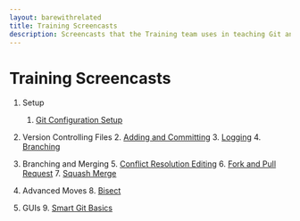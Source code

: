 ```yaml
---
layout: barewithrelated
title: Training Screencasts
description: Screencasts that the Training team uses in teaching Git and GitHub.
---
```


# Training Screencasts

1. Setup
    1. [Git Configuration Setup](http://githubtraining.s3.amazonaws.com/github-training-screencast-configsetup.mov)

2. Version Controlling Files
    2. [Adding and Committing](http://githubtraining.s3.amazonaws.com/github-training-screencast-basicsaddandcommit.mov)
    3. [Logging](http://githubtraining.s3.amazonaws.com/github-training-screencast-logging.mov)
    4. [Branching](http://githubtraining.s3.amazonaws.com/github-training-screencast-branching.mov)

3. Branching and Merging
    5. [Conflict Resolution Editing](http://githubtraining.s3.amazonaws.com/github-training-screencast-conflictresolveeditor.mov)
    6. [Fork and Pull Request](http://githubtraining.s3.amazonaws.com/github-training-screencast-forkandpullrequest.mov)
    7. [Squash Merge](http://githubtraining.s3.amazonaws.com/github-training-screencast-squashmerge.mov)
4. Advanced Moves
    8. [Bisect](http://githubtraining.s3.amazonaws.com/github-training-screencast-bisect.mov)
5. GUIs
    9. [Smart Git Basics](http://githubtraining.s3.amazonaws.com/github-training-screencast-smartgit.mov)
